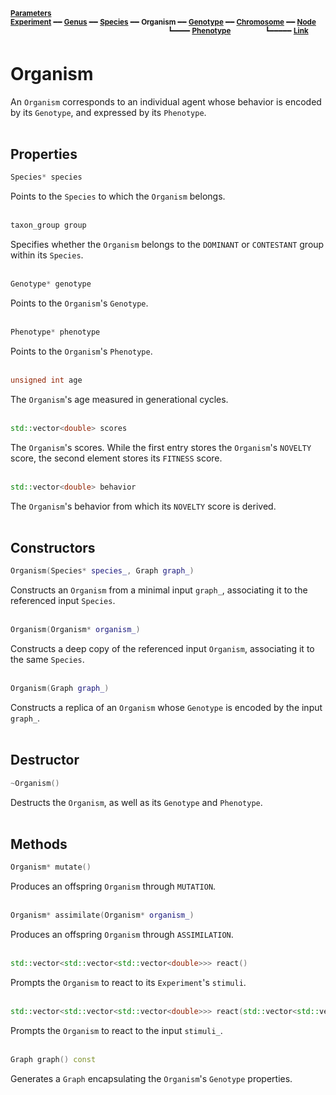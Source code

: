 <sub>**[Parameters](parameters.md)**</sub>  
<sub>**[Experiment](experiment.md)** ━━ **[Genus](genus.md)** ━━ **[Species](species.md)** ━━ **Organism** ━━ **[Genotype](genotype.md)** ━━ **[Chromosome](chromosome.md)** ━━ **[Node](node.md)**</sub>  
&nbsp;&nbsp;&nbsp;&nbsp;&nbsp;&nbsp;&nbsp;&nbsp;&nbsp;&nbsp;&nbsp;&nbsp;&nbsp;&nbsp;&nbsp;&nbsp;&nbsp;&nbsp;&nbsp;&nbsp;&nbsp;&nbsp;&nbsp;&nbsp;&nbsp;&nbsp;&nbsp;&nbsp;&nbsp;&nbsp;&nbsp;&nbsp;&nbsp;&nbsp;&nbsp;&nbsp;&nbsp;&nbsp;&nbsp;&nbsp;&nbsp;&nbsp;&nbsp;&nbsp;&nbsp;&nbsp;&nbsp;&nbsp;&nbsp;&nbsp;&nbsp;&nbsp;&nbsp;&nbsp;&nbsp;&nbsp;&nbsp;&nbsp;&nbsp;&nbsp;&nbsp;&nbsp;&nbsp;
<sup>┗━━━━ **[Phenotype](phenotype.md)**</sup>
&nbsp;&nbsp;&nbsp;&nbsp;&nbsp;&nbsp;&nbsp;&nbsp;&nbsp;&nbsp;&nbsp;&nbsp;
<sup>┗━━━━━ **[Link](link.md)**</sup>  

# Organism

An `Organism` corresponds to an individual agent whose behavior is encoded by its `Genotype`, and expressed by its `Phenotype`.  
&nbsp;


## Properties

```C++
Species* species
```

Points to the `Species` to which the `Organism` belongs.  
&nbsp;


```C++
taxon_group group
```

Specifies whether the `Organism` belongs to the `DOMINANT` or `CONTESTANT` group within its `Species`.  
&nbsp;


```C++
Genotype* genotype
```

Points to the `Organism`'s `Genotype`.  
&nbsp;


```C++
Phenotype* phenotype
```

Points to the `Organism`'s `Phenotype`.  
&nbsp;


```C++
unsigned int age
```

The `Organism`'s age measured in generational cycles.  
&nbsp;


```C++
std::vector<double> scores
```

The `Organism`'s scores. While the first entry stores the `Organism`'s `NOVELTY` score, the second element stores its `FITNESS` score.  
&nbsp;


```C++
std::vector<double> behavior
```

The `Organism`'s behavior from which its `NOVELTY` score is derived.  
&nbsp;


## Constructors

```C++
Organism(Species* species_, Graph graph_)
```

Constructs an `Organism` from a minimal input `graph_`, associating it to the referenced input `Species`.  
&nbsp;


```C++
Organism(Organism* organism_)
```

Constructs a deep copy of the referenced input `Organism`, associating it to the same `Species`.  
&nbsp;


```C++
Organism(Graph graph_)
```

Constructs a replica of an `Organism` whose `Genotype` is encoded by the input `graph_`.  
&nbsp;


## Destructor

```C++
~Organism()
```

Destructs the `Organism`, as well as its `Genotype` and `Phenotype`.  
&nbsp;


## Methods

```C++
Organism* mutate()
```

Produces an offspring `Organism` through `MUTATION`.  
&nbsp;


```C++
Organism* assimilate(Organism* organism_)
```

Produces an offspring `Organism` through `ASSIMILATION`.  
&nbsp;


```C++
std::vector<std::vector<std::vector<double>>> react()
```

Prompts the `Organism` to react to its `Experiment`'s `stimuli`.  
&nbsp;


```C++
std::vector<std::vector<std::vector<double>>> react(std::vector<std::vector<std::vector<double>>> stimuli_)
```

Prompts the `Organism` to react to the input `stimuli_`.  
&nbsp;


```C++
Graph graph() const
```

Generates a `Graph` encapsulating the `Organism`'s `Genotype` properties.  
&nbsp;
